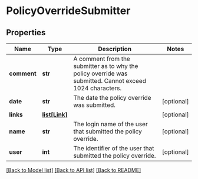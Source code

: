 # PolicyOverrideSubmitter

## Properties
Name | Type | Description | Notes
------------ | ------------- | ------------- | -------------
**comment** | **str** | A comment from the submitter as to why the policy override was submitted. Cannot exceed 1024 characters. | 
**date** | **str** | The date the policy override was submitted. | [optional] 
**links** | [**list[Link]**](Link.md) |  | [optional] 
**name** | **str** | The login name of the user that submitted the policy override. | [optional] 
**user** | **int** | The identifier of the user that submitted the policy override. | [optional] 

[[Back to Model list]](../README.md#documentation-for-models) [[Back to API list]](../README.md#documentation-for-api-endpoints) [[Back to README]](../README.md)


